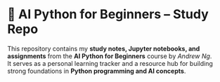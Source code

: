 # 📘 AI Python for Beginners – Study Repo  

This repository contains my **study notes, Jupyter notebooks, and assignments** from the **AI Python for Beginners** course by *Andrew Ng*.  
It serves as a personal learning tracker and a resource hub for building strong foundations in **Python programming and AI concepts**.  
